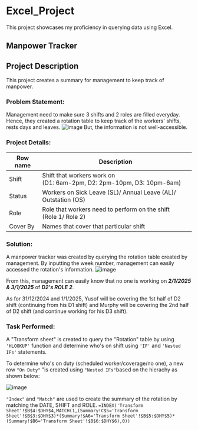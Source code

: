 # Excel_Project
This project showcases my proficiency in querying data using Excel.

## Manpower Tracker

## Project Description
This project creates a summary for management to keep track of manpower. 

### Problem Statement:
Management need to make sure 3 shifts and 2 roles are filled everyday. Hence, they created a rotation table to keep track of the workers' shifts, rests days and leaves. 
![image](https://github.com/user-attachments/assets/76cb99e9-6cf0-4c2c-8711-14fef9b3d313)
But, the information is not well-accessible. 

### Project Details:
| Row name | Description |
| -------- | ----------- |
| Shift    | Shift that workers work on <br> (D1: 6am-2pm, D2: 2pm-10pm, D3: 10pm-6am)|
| Status    | Workers on Sick Leave (SL)/ Annual Leave (AL)/ Outstation (OS)|
| Role    | Role that workers need to perform on the shift <br> (Role 1/ Role 2) |
| Cover By | Names that cover that particular shift | 

### Solution:
A manpower tracker was created by querying the rotation table created by management.
By inputting the week number, management can easily accessed the rotation's information. 
![image](https://github.com/user-attachments/assets/9e32e976-7697-4ef8-88df-560a4281e977)

From this, management can easily know that no one is working on **_2/1/2025 & 3/1/2025_** of **_D2's ROLE 2_**. <br>

As for 31/12/2024 and 1/1/2025, Yusof will be covering the 1st half of D2 shift (continuing from his D1 shift) and Murphy will be covering the 2nd half of D2 shift (and continue working for his D3 shift).

### Task Performed:
A "Transform sheet" is created to query the "Rotation" table by using `'HLOOKUP'` function and determine who's on shift using `'IF'` and `'Nested IFs'` statements.

To determine who's on duty (scheduled worker/coverage/no one), a new row `"On Duty"` "is created using `"Nested IFs"`based on the hierachy as shown below:

![image](https://github.com/user-attachments/assets/11bc6ff2-441d-4ccd-9eda-a86e13dd7332)

`"Index"` and `"Match"` are used to create the summary of the rotation by matching the DATE, SHIFT and ROLE.
```=INDEX('Transform Sheet'!$B$4:$DHY$4,MATCH(1,(Summary!C$5='Transform Sheet'!$B$3:$DHY$3)*(Summary!$A6='Transform Sheet'!$B$5:$DHY$5)*(Summary!$B6='Transform Sheet'!$B$6:$DHY$6),0)) ```


